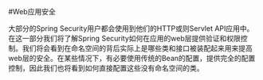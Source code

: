 #Web应用安全

大部分的Spring Security用户都会使用到他们的HTTP或则Servlet API应用中。在这一部分我们将了解Spring Security如何在应用的web层提供验证和权限控制。我们将会看到在命名空间的背后实际上是哪些类和接口被装配起来用来提高web层的安全。在某些情况下，有必要使用传统的Bean的配置，提供完全的配置控制，因此我们也将看到如何直接配置这些没有命名空间的类。